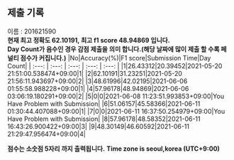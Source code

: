 


  
## 제출 기록  
이름 : 201621590  
**현재 최고 정확도 62.10191, 최고 f1 score 48.94869 입니다.**  
**Day Count가 음수인 경우 감점 제출을 의미 합니다.(해당 날짜에 많이 제출 할 수록 페널티 점수가 커집니다.)**
|No|Accuracy(%)|F1 score|Submission Time|Day Count|
| :---: | :---: | :---: | :---: | :---: |
|1|26.43312|20.39452|2021-05-20 21:51:00.538474+09:00|1|
|2|62.10191|31.23251|2021-05-20 21:56:11.943697+09:00|2|
|3|48.61996|42.02195|2021-06-06 01:55:58.988228+09:00|1|
|4|57.96178|48.94869|2021-06-06 03:06:19.180291+09:00|2|
|5|0|0|2021-06-08 11:23:51.993853+09:00|You Have Problem with Submission|
|6|51.06157|45.58366|2021-06-11 01:30:44.407088+09:00|1|
|7|0|0|2021-06-11 16:37:50.254979+09:00|You Have Problem with Submission|
|8|57.96178|48.58352|2021-06-11 16:43:26.900422+09:00|3|
|9|48.30149|46.60592|2021-06-11 21:29:47.956474+09:00|4|


**점수는 소숫점 5자리 까지 출력됩니다.**
**Time zone is seoul,korea (UTC+9:00)**
